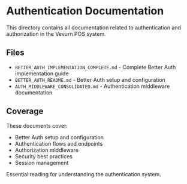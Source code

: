 # Authentication Documentation

This directory contains all documentation related to authentication and authorization in the Vevurn POS system.

## Files

- `BETTER_AUTH_IMPLEMENTATION_COMPLETE.md` - Complete Better Auth implementation guide
- `BETTER_AUTH_README.md` - Better Auth setup and configuration
- `AUTH_MIDDLEWARE_CONSOLIDATED.md` - Authentication middleware documentation

## Coverage

These documents cover:
- Better Auth setup and configuration
- Authentication flows and endpoints
- Authorization middleware
- Security best practices
- Session management

Essential reading for understanding the authentication system.
